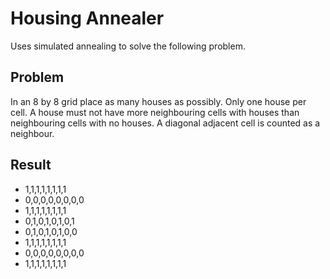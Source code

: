 # Housing Annealer

Uses simulated annealing to solve the following problem.

## Problem

In an 8 by 8 grid place as many houses as possibly. Only one house per cell. A house must not have more neighbouring 
cells with houses than neighbouring cells with no houses. A diagonal adjacent cell is counted as a neighbour.

## Result

- 1,1,1,1,1,1,1,1
- 0,0,0,0,0,0,0,0
- 1,1,1,1,1,1,1,1
- 0,1,0,1,0,1,0,1
- 0,1,0,1,0,1,0,0
- 1,1,1,1,1,1,1,1
- 0,0,0,0,0,0,0,0
- 1,1,1,1,1,1,1,1
